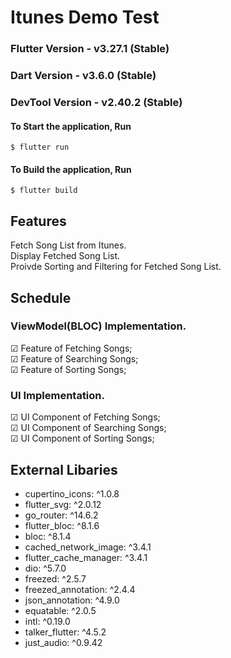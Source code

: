 # Itunes Demo Test

### Flutter Version - v3.27.1 (Stable)

### Dart Version - v3.6.0 (Stable)

### DevTool Version - v2.40.2 (Stable)

#### To Start the application, Run

`$ flutter run`

#### To Build the application, Run

`$ flutter build`

## Features

Fetch Song List from Itunes. \
Display Fetched Song List. \
Proivde Sorting and Filtering for Fetched Song List.

## Schedule

### ViewModel(BLOC) Implementation.

&#x2611; Feature of Fetching Songs; \
&#x2611; Feature of Searching Songs; \
&#x2611; Feature of Sorting Songs;

### UI Implementation.

&#x2611; UI Component of Fetching Songs; \
&#x2611; UI Component of Searching Songs; \
&#x2611; UI Component of Sorting Songs;

## External Libaries

- cupertino_icons: ^1.0.8
- flutter_svg: ^2.0.12
- go_router: ^14.6.2
- flutter_bloc: ^8.1.6
- bloc: ^8.1.4
- cached_network_image: ^3.4.1
- flutter_cache_manager: ^3.4.1
- dio: ^5.7.0
- freezed: ^2.5.7
- freezed_annotation: ^2.4.4
- json_annotation: ^4.9.0
- equatable: ^2.0.5
- intl: ^0.19.0
- talker_flutter: ^4.5.2
- just_audio: ^0.9.42
